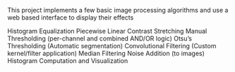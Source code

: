This project implements a few basic image processing algorithms and use a web based interface to display their effects

Histogram Equalization
Piecewise Linear Contrast Stretching
Manual Thresholding (per-channel and combined AND/OR logic)
Otsu’s Thresholding (Automatic segmentation)
Convolutional Filtering (Custom kernel/filter application)
Median Filtering
Noise Addition (to images)
Histogram Computation and Visualization
